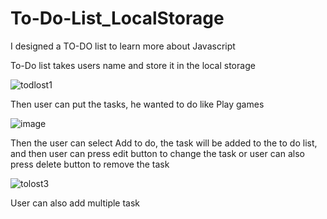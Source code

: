 # To-Do-List_LocalStorage

I designed a TO-DO list to learn more about Javascript 

 To-Do list takes users name and store it in the local storage

![todlost1](https://user-images.githubusercontent.com/94620098/212074214-028355fc-715d-495a-9c17-e82f3df4fa06.jpg)

Then user can put the tasks, he wanted to do like Play games 

![image](https://user-images.githubusercontent.com/94620098/212075290-5c368546-ee73-4f81-aa59-c131a9e4d3b3.png)

Then the user can select Add to do, the task will be added to the to do list, and then user can press edit button to change the task or user can also press delete button to remove the task


![tolost3](https://user-images.githubusercontent.com/94620098/212075825-b6ec1fd6-46ab-42f4-9bdd-2cc60fd9ade5.jpg)


User can also add multiple task
